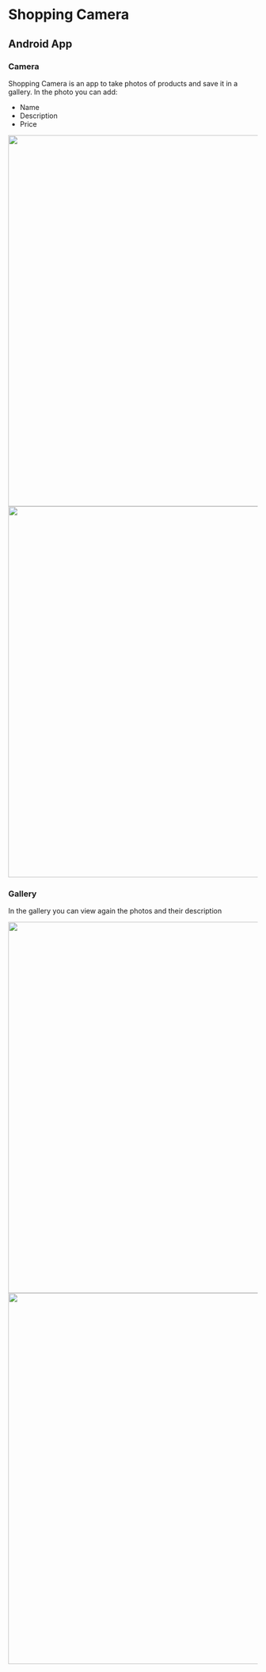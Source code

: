 # Shopping Camera
## Android App

### Camera
Shopping Camera is an app to take photos of products and save it in a gallery.
In the photo you can add:
- Name
- Description
- Price

<p float="left">
  <img src="https://i.imgur.com/4ADAKVg.png" height="750" />
  <img src="https://i.imgur.com/v6iJFar.png" height="750" /> 
</p>

### Gallery
In the gallery you can view again the photos and their description
<p float="left">
  <img src="https://i.imgur.com/e4dqabZ.png" height="750" />
  <img src="https://i.imgur.com/l0kUqpa.png" height="750" /> 
</p>
